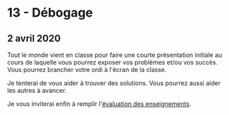 # 13 - Débogage

## 2 avril 2020

Tout le monde vient en classe pour faire une courte présentation initiale au cours de laquelle vous pourrez exposer vos problèmes et/ou vos succès. Vous pourrez brancher votre ordi à l'écran de la classe.

Je tenterai de vous aider à trouver des solutions. Vous pourrez aussi aider les autres à avancer.

Je vous inviterai enfin à remplir l'[évaluation des enseignements](http://evaluation.uqam.ca/).

